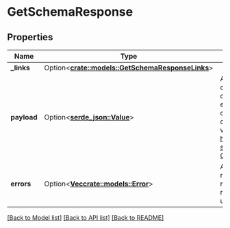 # GetSchemaResponse

## Properties

Name | Type | Description | Notes
------------ | ------------- | ------------- | -------------
**_links** | Option<[**crate::models::GetSchemaResponseLinks**](GetSchemaResponse__links.md)> |  | [optional]
**payload** | Option<[**serde_json::Value**](.md)> | A JSON schema document describing the expected payload of the action. This object can be validated against <a href=http://json-schema.org/draft-04/schema>http://json-schema.org/draft-04/schema</a>. | [optional]
**errors** | Option<[**Vec<crate::models::Error>**](Error.md)> | A list of error responses returned when a request is unsuccessful. | [optional]

[[Back to Model list]](../README.md#documentation-for-models) [[Back to API list]](../README.md#documentation-for-api-endpoints) [[Back to README]](../README.md)


